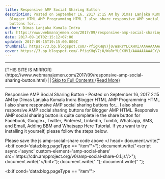 ```yaml
---
title: Responsive AMP Social Sharing Button
description: Posted on September 16, 2017 2:15 AM by Dimas Lanjaka Kumala Indra
  Blogger HTML AMP Programming HTML I also share responsive AMP social sharing
  buttons for...
author: Dimas Lanjaka Kumala Indra
url: https://www.webmanajemen.com/2017/09/responsive-amp-social-sharing-button.html
date: 2017-09-16T02:15:12+07:00
updated: 2017-09-15T19:15:00.000Z
thumbnail: https://3.bp.blogspot.com/-PfigKHqV7j0/WaRrYLCXHVI/AAAAAAAAACY/o3ygO6g556I05TKO6xT2Xahym5NTp-ArQCLcBGAs/s320/images%2B%252810%2529.jpg
cover: https://3.bp.blogspot.com/-PfigKHqV7j0/WaRrYLCXHVI/AAAAAAAAACY/o3ygO6g556I05TKO6xT2Xahym5NTp-ArQCLcBGAs/s320/images%2B%252810%2529.jpg
---
```


<hr/> [THIS SITE IS MIRROR](https://www.webmanajemen.com/2017/09/responsive-amp-social-sharing-button.html) || <a href="https://www.webmanajemen.com/2017/09/responsive-amp-social-sharing-button.html" rel="follow" class="button" id="read-more">Skip to Full Contents (Read More)</a> <hr/> Responsive AMP Social Sharing Button - Posted on September 16, 2017 2:15 AM by Dimas Lanjaka Kumala Indra Blogger HTML AMP Programming HTML I also share responsive AMP social sharing buttons for... I also share responsive AMP social sharing buttons for Blogger AMP HTML.  Responsive AMP social sharing button is quite complete ie the share button for Facebook, Google+, Twitter, Pinterest, LinkedIn, Tumblr, Whatsapp, SMS, and Email, Adding BBM and Whatsapp Here Tutorial.
If you want to try installing it yourself, please follow the steps below. 

Please save the js amp-social-share code above </ head> document.write("
<b:if cond='data:blog.pageType == &quot;item&quot;'>");
document.write("<script async='async' custom-element='amp-social-share' src='https:\/\/cdn.ampproject.org\/v0\/amp-social-share-0.1.js'\/>");
document.write("<\/b:if>");
document.write("
");
document.write("
");


<b:if cond='data:blog.pageType == &quot;item&quot;'>
<script async='async' custom-element='amp-social-share' src='https://cdn.ampproject.org/v0/amp-social-share-0.1.js'/>
</b:if>



Then add this Css into your Template. 
document.write("
\/* Social Share *\/");
document.write(".sharethis{position:relative;margin:20px 0;padding:0;font-size:0}");
document.write(".sharethis .tw,.sharethis .gp,.sharethis .pi,.sharethis .fb,.sharethis .li,.sharethis .wa,.sharethis .ta,.sharethis .sms,.sharethis .em{width:11.111111%;height:30px;line-height:30px;margin:0;text-align:center;display:inline-block;float:left}");
document.write(".sharethis amp-social-share{vertical-align:middle}");
document.write(".sharethis .tw{background-color: #55acee;}");
document.write(".sharethis .gp{background-color: #dc4e41;}");
document.write(".sharethis .fb{background-color: #3b5998;}");
document.write(".sharethis .pi{background-color: #bd081c;}");
document.write(".sharethis .li{background-color: #0077b5;}");
document.write(".sharethis .wa{background-color: #25d366;}");
document.write(".sharethis .ta{background-color: #3c5a77;}");
document.write(".sharethis .sms{background-color: #ca2b63;}");
document.write(".sharethis .em{background-color: #000;}");
document.write("");

/* Social Share */
.sharethis{position:relative;margin:20px 0;padding:0;font-size:0}
.sharethis .tw,.sharethis .gp,.sharethis .pi,.sharethis .fb,.sharethis .li,.sharethis .wa,.sharethis .ta,.sharethis .sms,.sharethis .em{width:11.111111%;height:30px;line-height:30px;margin:0;text-align:center;display:inline-block;float:left}
.sharethis amp-social-share{vertical-align:middle}
.sharethis .tw{background-color: #55acee;}
.sharethis .gp{background-color: #dc4e41;}
.sharethis .fb{background-color: #3b5998;}
.sharethis .pi{background-color: #bd081c;}
.sharethis .li{background-color: #0077b5;}
.sharethis .wa{background-color: #25d366;}
.sharethis .ta{background-color: #3c5a77;}
.sharethis .sms{background-color: #ca2b63;}
.sharethis .em{background-color: #000;}

Then Search this code:
<b:includable id='shareButtons' var='post'>
............
............
............
</b:includable>
then save this code below </b:includable>
document.write("
            <b:includable id='share-tool' var='post'>");
document.write("<b:if cond='data:blog.pageType == &quot;item&quot;'>");
document.write("<div class='sharethis'>");
document.write("<div class='tw'>");
document.write("<amp-social-share height='20' type='twitter' width='20'\/>");
document.write("  <\/div>");
document.write("<div class='gp'>");
document.write("<amp-social-share height='25' type='gplus' width='25'\/>");
document.write("  <\/div>");
document.write("<div class='fb'>");
document.write("<amp-social-share data-param-app_id='254325784911610' height='20' type='facebook' width='20'\/>");
document.write("  <\/div>");
document.write("<div class='pi'>");
document.write("<amp-social-share expr:data-param-media='data:post.firstImageUrl' height='25' type='pinterest' width='25'\/>");
document.write("  <\/div>");
document.write("<div class='li'>");
document.write("<amp-social-share height='25' type='linkedin' width='25'\/>");
document.write("  <\/div>");
document.write("<div class='ta'>");
document.write("<amp-social-share height='20' type='tumblr' width='20'\/>");
document.write("  <\/div>");
document.write("<div class='wa'>");
document.write("<amp-social-share data-share-endpoint='whatsapp:\/\/send' expr:data-param-text='&quot;Check out this article: &quot; + data:post.title + &quot; - &quot; + data:post.url' height='15' type='whatsapp' width='15'\/>");
document.write("<\/div>");
document.write("<div class='sms'>");
document.write("<amp-social-share height='15' type='sms' width='15'\/>");
document.write("<\/div>");
document.write("<div class='em'>");
document.write("<amp-social-share height='25' type='email' width='25'\/>");
document.write("<\/div>");
document.write("<div class='clear'\/>");
document.write("<\/div>");
document.write("<\/b:if>");
document.write("<\/b:includable>");
document.write("");

            <b:includable id='share-tool' var='post'>
<b:if cond='data:blog.pageType == &quot;item&quot;'>
<div class='sharethis'>
<div class='tw'>
<amp-social-share height='20' type='twitter' width='20'/>
  </div>
<div class='gp'>
<amp-social-share height='25' type='gplus' width='25'/>
  </div>
<div class='fb'>
<amp-social-share data-param-app_id='254325784911610' height='20' type='facebook' width='20'/>
  </div>
<div class='pi'>
<amp-social-share expr:data-param-media='data:post.firstImageUrl' height='25' type='pinterest' width='25'/>
  </div>
<div class='li'>
<amp-social-share height='25' type='linkedin' width='25'/>
  </div>
<div class='ta'>
<amp-social-share height='20' type='tumblr' width='20'/>
  </div>
<div class='wa'>
<amp-social-share data-share-endpoint='whatsapp://send' expr:data-param-text='&quot;Check out this article: &quot; + data:post.title + &quot; - &quot; + data:post.url' height='15' type='whatsapp' width='15'/>
</div>
<div class='sms'>
<amp-social-share height='15' type='sms' width='15'/>
</div>
<div class='em'>
<amp-social-share height='25' type='email' width='25'/>
</div>
<div class='clear'/>
</div>
</b:if>
</b:includable>

Then please save the code below where you want to display the share button.
<b:if cond='data:blog.pageType == &quot;item&quot;'>
<b:include data='post' name='share-tool'/>
</b:if>
So article about how to create responsive social sharing button on the amp / Responsive Amp Social Sharing Button, hopefully this article useful <hr/> [THIS SITE IS MIRROR](https://www.webmanajemen.com/2017/09/responsive-amp-social-sharing-button.html) || <a href="https://www.webmanajemen.com/2017/09/responsive-amp-social-sharing-button.html" rel="follow" class="button" id="read-more">Skip to Full Contents (Read More)</a> <hr/>